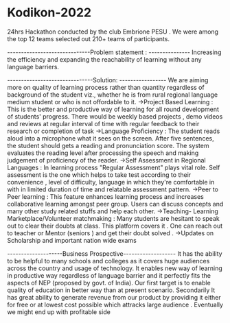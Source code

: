 # Kodikon-2022
24hrs Hackathon conducted by the club Embrione PESU .
We were among the top 12 teams selected  out 210+ teams of participants.

------------------------------Problem statement : ---------------
Increasing the efficiency and expanding the reachability of
learning without any language barriers.


-------------------------------Solution: -----------------
We are aiming more on quality of learning process rather than quantity regardless of background of the student viz.,
whether he is from rural regional language medium student or who is not offordable to it.
->Project Based Learning : This is the better and productive way of learning for all round development of students'
progress. There would be weekly based projects , demo videos and reviews at regular interval of time with regular
feedback to their research or completion of task
->Language Proficiency : The student reads aloud into a microphone what it sees on the screen. After five sentences,
the student should gets a reading and pronunciation score. The system evaluates the reading level after processing
the speech and making judgement of proficiency of the reader.
->Self Assessment in Regional Languages : In learning process "Regular Assessment" plays vital role. Self
assessment is the one which helps to take test according to their convenience , level of difficulty, language in
which they're comfortable in with in limited duration of time and relatable assessment pattern.
->Peer to Peer learning : This feature enhances learning process and increases collaborative learning amongst peer
group. Users can discuss concepts and many other study related stuffs and help each other.
->Teaching- Learning Marketplace/Volunteer matchmaking : Many students are hesitant to speak out to clear their doubts
at class. This platform covers it . One can reach out to teacher or Mentor (seniors ) and get their doubt solved .
->Updates on Scholarship and important nation wide exams

--------------------Business Prospective-------------------
It has the ability to be helpful to many schools and colleges as it covers huge
audiences across the country and usage of technology. It enables new way of
learning in productive way regardless of language barrier and it perfectly fits
the aspects of NEP (proposed by govt. of India).
Our first target is to enable quality of education in better way than at
present scenario. Secondarily It has great ability to generate revenue from
our product by providing it either for free or at lowest cost possible which
attracks large audience . Eventually we might end up with profitable side

 
 
